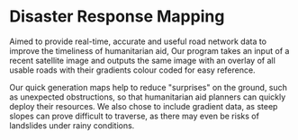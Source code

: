 # Disaster Response Mapping

Aimed to provide real-time, accurate and useful road network data to improve the timeliness of humanitarian aid, Our program takes an input of a recent satellite image and outputs the same image with an overlay of all usable roads with their gradients colour coded for easy reference. 

Our quick generation maps help to reduce "surprises" on the ground, such as unexpected obstructions, so that humanitarian aid planners can quickly deploy their resources. We also chose to include gradient data, as steep slopes can prove difficult to traverse, as there may even be risks of landslides under rainy conditions.
